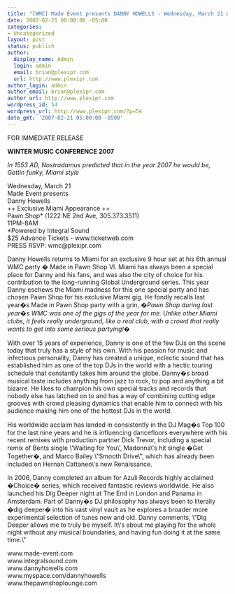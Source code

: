 ```yaml
---
title: "[WMC] Made Event presents DANNY HOWELLS - Wednesday, March 21 @ Pawn Shop"
date: 2007-02-21 00:00:00 -05:00
categories:
- Uncategorized
layout: post
status: publish
author:
  display_name: Admin
  login: admin
  email: brian@plexipr.com
  url: http://www.plexipr.com
author_login: admin
author_email: brian@plexipr.com
author_url: http://www.plexipr.com
wordpress_id: 54
wordpress_url: http://www.plexipr.com/?p=54
date_gmt: '2007-02-21 05:00:00 -0500'
---
```


<p>FOR IMMEDIATE RELEASE</p>
<p><b>WINTER MUSIC CONFERENCE 2007</b></p>
<p><i>In 1553 AD, Nostradamus predicted that in the year 2007 he would be, Gettin funky, Miami style</i></p>
<p>Wednesday, March 21<br />
Made Event presents<br />
Danny Howells<br />
++ Exclusive Miami Appearance ++<br />
Pawn Shop* (1222 NE 2nd Ave, 305.373.3511)<br />
11PM-8AM<br />
*Powered by Integral Sound<br />
$25 Advance Tickets - www.ticketweb.com  <br />
PRESS RSVP: wmc@plexipr.com   </p>
<p>Danny Howells returns to Miami for an exclusive 9 hour set at his 6th annual WMC party � Made in Pawn Shop VI. Miami has always been a special place for Danny and his fans, and was also the city of choice for his contribution to the long-running Global Underground series. This year Danny eschews the Miami madness for this one special party and has chosen Pawn Shop for his exclusive Miami gig. He fondly recalls last year�s Made in Pawn Shop party with a grin, <i>�Pawn Shop during last year�s WMC was one of the gigs of the year for me. Unlike other Miami clubs, it feels really underground, like a real club, with a crowd that really wants to get into some serious partying!�</i></p>
<p>With over 15 years of experience, Danny is one of the few DJs on the scene today that truly has a style of his own. With his passion for music and infectious personality, Danny has created a unique, eclectic sound that has established him as one of the top DJs in the world with a hectic touring schedule that constantly takes him around the globe. Danny�s broad musical taste includes anything from jazz to rock, to pop and anything a bit bizarre. He likes to champion his own special tracks and records that nobody else has latched on to and has a way of combining cutting edge grooves with crowd pleasing dynamics that enable him to connect with his audience making him one of the hottest DJs in the world.</p>
<p>His worldwide acclaim has landed in consistently in the DJ Mag�s Top 100 for the last nine years and he is influencing dancefloors everywhere with his recent remixes with production partner Dick Trevor, including a special remix of Bents single \'Waiting for You\', Madonna\'s hit single �Get Together�, and Marco Bailey \"Smooth Drive\", which has already been included on Hernan Cattaneo\'s new Renaissance. </p>
<p>In 2006, Danny completed an album for Azuli Records highly acclaimed �Choice� series, which received fantastic reviews worldwide. He also launched his Dig Deeper night at The End in London and Panama in Amsterdam.  Part of Danny�s DJ philosophy has always been to literally �dig deeper� into his vast vinyl vault as he explores a broader more experimental selection of tunes new and old. Danny comments, \"Dig Deeper allows me to truly be myself. It\'s about me playing for the whole night without any musical boundaries, and having fun doing it at the same time.\" </p>
<p>www.made-event.com    <br />
www.integralsound.com <br />
www.dannyhowells.com <br />
www.myspace.com/dannyhowells <br />
www.thepawnshoplounge.com</p>
